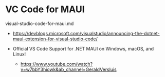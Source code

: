 # VC Code for MAUI

visual-studio-code-for-maui.md

*   https://devblogs.microsoft.com/visualstudio/announcing-the-dotnet-maui-extension-for-visual-studio-code/

*   Official VS Code Support for .NET MAUI on Windows, macOS, and Linux!

    *   https://www.youtube.com/watch?v=w7bbY3hiowk&ab_channel=GeraldVersluis

